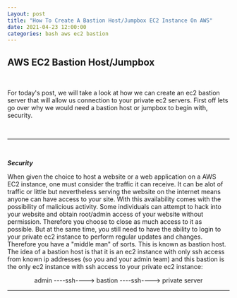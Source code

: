 ```yaml
---
Layout: post 
title: "How To Create A Bastion Host/Jumpbox EC2 Instance On AWS"
date: 2021-04-23 12:00:00
categories: bash aws ec2 bastion
---
```


## **AWS EC2 Bastion Host/Jumpbox**

<br>

For today's post, we will take a look at how we can create an ec2 bastion server that will allow us connection to your private ec2 servers. First off lets go over why we would need a bastion host or jumpbox to begin with, security.

<br>

---
<br>

**_Security_**

When given the choice to host a website or a web application on a AWS EC2 instance, one must consider the traffic it can receive. It can be alot of traffic or little but nevertheless serving the website on the internet means anyone can have access to your site. With this availability comes with the possibility of malicious activity. Some individuals can attempt to hack into your website and obtain root/admin access of your website without permission. Therefore you choose to close as much access to it as possible. But at the same time, you still need to have the ability to login to your private ec2 instance to perform regular updates and changes. Therefore you have a "middle man" of sorts. This is known as bastion host. The idea of a bastion host is that it is an ec2 instance with only ssh access from known ip addresses (so you and your admin team) and this bastion is the only ec2 instance with ssh access to your private ec2 instance: 

<p align="center">
admin ----ssh----> bastion ----ssh----> private server
</p>

---

